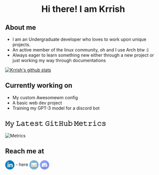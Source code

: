 <div align="center">
  
# Hi there! I am Krrish

</div>

## About me

- I am an Undergraduate developer who loves to work upon unique projects.
- An active member of the linux community, oh and I use Arch btw :)
- Always eager to learn something new either through a new project or just working my way through documentations


[![Krrish's github stats](https://github-readme-stats.vercel.app/api?username=ota0912&count_private=true&show_icons=true&theme=radical&hide_rank=false)](https://github.com/anuraghazra/github-readme-stats)

## Currently working on 

- My custom Awesomewm config
- A basic web dev project
- Training my GPT-3 model for a discord bot 

## 𝙼𝚢 𝙻𝚊𝚝𝚎𝚜𝚝 𝙶𝚒𝚝𝙷𝚞𝚋 𝙼𝚎𝚝𝚛𝚒𝚌𝚜

![Metrics](https://metrics.lecoq.io/Raymo111?template=classic&base.header=0&gists=1&lines=1&config.timezone=India%2FKolkata)

## Reach me at

<img src="https://raw.githubusercontent.com/ota0912/ota0912/main/socials/linkedin.png" height="30em" align="center"/> - here
<img src="https://raw.githubusercontent.com/ota0912/ota0912/main/socials/mail.png" height="30em" align="center"/>
<img src="https://raw.githubusercontent.com/ota0912/ota0912/main/socials/discord.png" height="30em" align="center"/>
